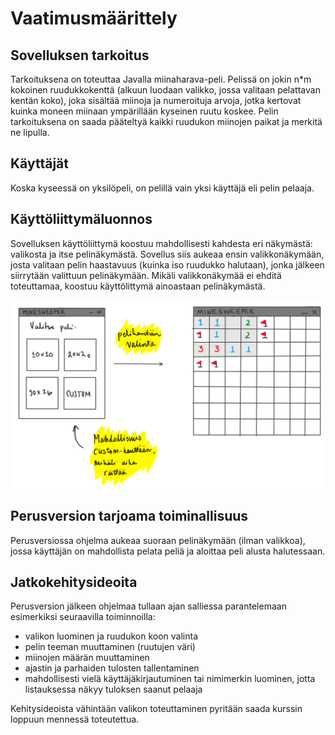 # Vaatimusmäärittely

## Sovelluksen tarkoitus

Tarkoituksena on toteuttaa Javalla miinaharava-peli. Pelissä on jokin n*m
kokoinen ruudukkokenttä (alkuun luodaan valikko, jossa valitaan pelattavan
kentän koko), joka sisältää miinoja ja numeroituja arvoja, jotka kertovat
kuinka moneen miinaan ympärillään kyseinen ruutu koskee. Pelin tarkoituksena
on saada pääteltyä kaikki ruudukon miinojen paikat ja merkitä ne lipulla.


## Käyttäjät

Koska kyseessä on yksilöpeli, on pelillä vain yksi käyttäjä eli pelin pelaaja.


## Käyttöliittymäluonnos

Sovelluksen käyttöliittymä koostuu mahdollisesti kahdesta eri näkymästä: valikosta ja itse pelinäkymästä. Sovellus siis aukeaa ensin valikkonäkymään, josta valitaan pelin haastavuus (kuinka iso ruudukko halutaan), jonka jälkeen siirrytään valittuun pelinäkymään. Mikäli valikkonäkymää ei ehditä toteuttamaa, koostuu käyttölittymä ainoastaan pelinäkymästä.

<img src="https://github.com/hackinen/ot-harjoitustyo/blob/master/dokumentointi/misc/kayttoliittyma-luonnos.png" width="750">


## Perusversion tarjoama toiminallisuus

Perusversiossa ohjelma aukeaa suoraan pelinäkymään (ilman valikkoa), jossa käyttäjän on mahdollista pelata peliä ja aloittaa peli alusta halutessaan.


## Jatkokehitysideoita

Perusversion jälkeen ohjelmaa tullaan ajan salliessa parantelemaan esimerkiksi seuraavilla toiminnoilla:

* valikon luominen ja ruudukon koon valinta
* pelin teeman muuttaminen (ruutujen väri)
* miinojen määrän muuttaminen
* ajastin ja parhaiden tulosten tallentaminen
* mahdollisesti vielä käyttäjäkirjautuminen tai nimimerkin luominen, jotta listauksessa näkyy tuloksen saanut pelaaja

Kehitysideoista vähintään valikon toteuttaminen pyritään saada kurssin loppuun mennessä toteutettua.
